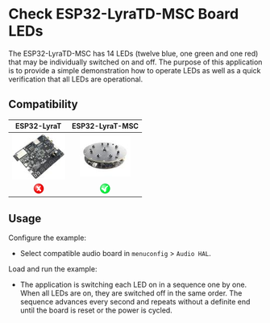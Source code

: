 # Check ESP32-LyraTD-MSC Board LEDs

The ESP32-LyraTD-MSC has 14 LEDs (twelve blue, one green and one red) that may be individually switched on and off. The purpose of this application is to provide a simple demonstration how to operate LEDs as well as a quick verification that all LEDs are operational.

## Compatibility

| ESP32-LyraT | ESP32-LyraT-MSC |
|:-----------:|:---------------:|
| [![alt text](../../../docs/_static/esp32-lyrat-v4.2-side-small.jpg "ESP32-LyraT")](https://docs.espressif.com/projects/esp-adf/en/latest/get-started/get-started-esp32-lyrat.html) | [![alt text](../../../docs/_static/esp32-lyratd-msc-v2.2-small.jpg "ESP32-LyraTD-MSC")](https://docs.espressif.com/projects/esp-adf/en/latest/get-started/get-started-esp32-lyratd-msc.html) |
| ![alt text](../../../docs/_static/no-button.png "Not Compatible") | ![alt text](../../../docs/_static/yes-button.png "Compatible") |

## Usage

Configure the example:

- Select compatible audio board in `menuconfig` > `Audio HAL`.

Load and run the example:

- The application is switching each LED on in a sequence one by one. When all LEDs are on, they are switched off in the same order. The sequence advances every second and repeats without a definite end until the board is reset or the power is cycled.
